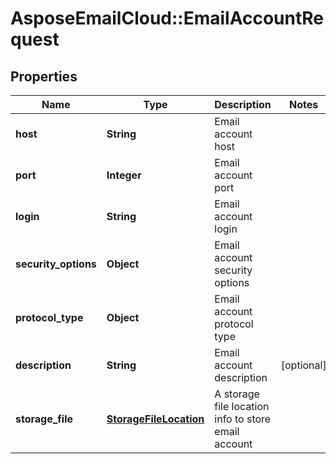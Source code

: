 # AsposeEmailCloud::EmailAccountRequest

## Properties
Name | Type | Description | Notes
------------ | ------------- | ------------- | -------------
**host** | **String** | Email account host | 
**port** | **Integer** | Email account port | 
**login** | **String** | Email account login | 
**security_options** | **Object** | Email account security options | 
**protocol_type** | **Object** | Email account protocol type | 
**description** | **String** | Email account description | [optional] 
**storage_file** | [**StorageFileLocation**](StorageFileLocation.md) | A storage file location info to store email account | 


